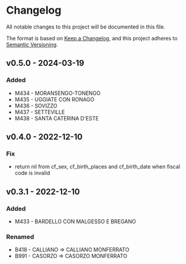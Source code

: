 # Changelog

All notable changes to this project will be documented in this file.

The format is based on [Keep a Changelog](https://keepachangelog.com/en/1.0.0/),
and this project adheres to [Semantic Versioning](https://semver.org/spec/v2.0.0.html).

## v0.5.0 - 2024-03-19

### Added

- M434 - MORANSENGO-TONENGO
- M435 - UGGIATE CON RONAGO
- M436 - SOVIZZO
- M437 - SETTEVILLE
- M438 - SANTA CATERINA D'ESTE

## v0.4.0 - 2022-12-10

### Fix

- return nil from cf_sex, cf_birth_places and cf_birth_date when fiscal code is invalid

## v0.3.1 - 2022-12-10

### Added

- M433 - BARDELLO CON MALGESSO E BREGANO

### Renamed

- B418 - CALLIANO => CALLIANO MONFERRATO
- B991 - CASORZO => CASORZO MONFERRATO
